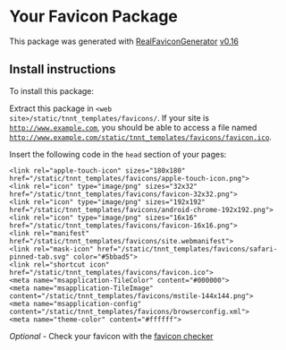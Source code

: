 # Your Favicon Package

This package was generated with [RealFaviconGenerator](https://realfavicongenerator.net/) [v0.16](https://realfavicongenerator.net/change_log#v0.16)

## Install instructions

To install this package:

Extract this package in <code>&lt;web site&gt;/static/tnnt_templates/favicons/</code>. If your site is <code>http://www.example.com</code>, you should be able to access a file named <code>http://www.example.com/static/tnnt_templates/favicons/favicon.ico</code>.

Insert the following code in the `head` section of your pages:

    <link rel="apple-touch-icon" sizes="180x180" href="/static/tnnt_templates/favicons/apple-touch-icon.png">
    <link rel="icon" type="image/png" sizes="32x32" href="/static/tnnt_templates/favicons/favicon-32x32.png">
    <link rel="icon" type="image/png" sizes="192x192" href="/static/tnnt_templates/favicons/android-chrome-192x192.png">
    <link rel="icon" type="image/png" sizes="16x16" href="/static/tnnt_templates/favicons/favicon-16x16.png">
    <link rel="manifest" href="/static/tnnt_templates/favicons/site.webmanifest">
    <link rel="mask-icon" href="/static/tnnt_templates/favicons/safari-pinned-tab.svg" color="#5bbad5">
    <link rel="shortcut icon" href="/static/tnnt_templates/favicons/favicon.ico">
    <meta name="msapplication-TileColor" content="#000000">
    <meta name="msapplication-TileImage" content="/static/tnnt_templates/favicons/mstile-144x144.png">
    <meta name="msapplication-config" content="/static/tnnt_templates/favicons/browserconfig.xml">
    <meta name="theme-color" content="#ffffff">

*Optional* - Check your favicon with the [favicon checker](https://realfavicongenerator.net/favicon_checker)
